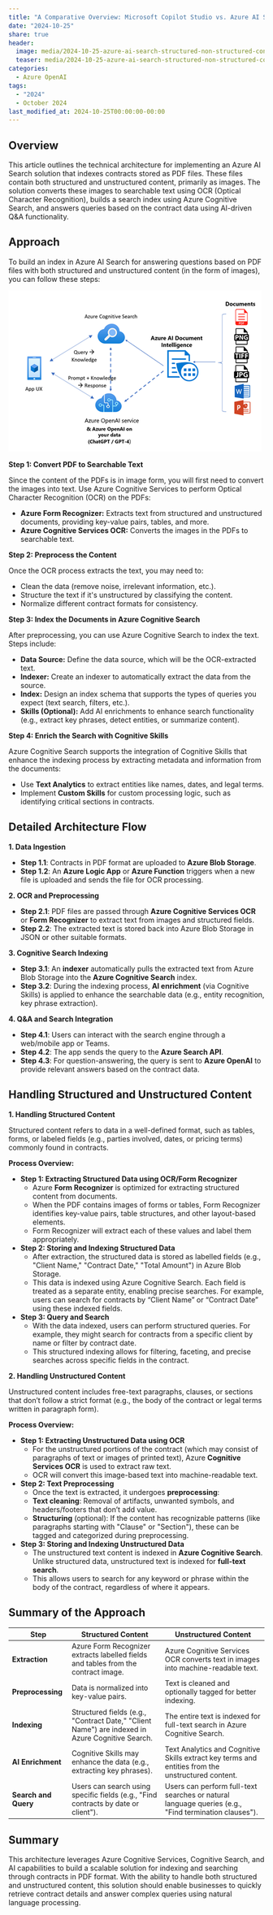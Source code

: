 ```yaml
---
title: "A Comparative Overview: Microsoft Copilot Studio vs. Azure AI Studio"
date: "2024-10-25"
share: true
header:
  image: media/2024-10-25-azure-ai-search-structured-non-structured-content/01.png
  teaser: media/2024-10-25-azure-ai-search-structured-non-structured-content/01.png
categories:
  - Azure OpenAI
tags:
  - "2024"
  - October 2024
last_modified_at: 2024-10-25T00:00:00-00:00
---
```

## Overview

This article outlines the technical architecture for implementing an Azure AI Search solution that indexes contracts stored as PDF files. These files contain both structured and unstructured content, primarily as images. The solution converts these images to searchable text using OCR (Optical Character Recognition), builds a search index using Azure Cognitive Search, and answers queries based on the contract data using AI-driven Q&A functionality.

## Approach

To build an index in Azure AI Search for answering questions based on PDF files with both structured and unstructured content (in the form of images), you can follow these steps:

![](/media/2024-10-25-azure-ai-search-structured-non-structured-content/01.png)

**Step 1: Convert PDF to Searchable Text**

Since the content of the PDFs is in image form, you will first need to convert the images into text. Use Azure Cognitive Services to perform Optical Character Recognition (OCR) on the PDFs:

- **Azure Form Recognizer:** Extracts text from structured and unstructured documents, providing key-value pairs, tables, and more.
- **Azure Cognitive Services OCR:** Converts the images in the PDFs to searchable text.

**Step 2: Preprocess the Content**

Once the OCR process extracts the text, you may need to:

- Clean the data (remove noise, irrelevant information, etc.).
- Structure the text if it's unstructured by classifying the content.
- Normalize different contract formats for consistency.

**Step 3: Index the Documents in Azure Cognitive Search**

After preprocessing, you can use Azure Cognitive Search to index the text. Steps include:

- **Data Source:** Define the data source, which will be the OCR-extracted text.
- **Indexer:** Create an indexer to automatically extract the data from the source.
- **Index:** Design an index schema that supports the types of queries you expect (text search, filters, etc.).
- **Skills (Optional):** Add AI enrichments to enhance search functionality (e.g., extract key phrases, detect entities, or summarize content).

**Step 4: Enrich the Search with Cognitive Skills**

Azure Cognitive Search supports the integration of Cognitive Skills that enhance the indexing process by extracting metadata and information from the documents:

- Use **Text Analytics** to extract entities like names, dates, and legal terms.
- Implement **Custom Skills** for custom processing logic, such as identifying critical sections in contracts.

## Detailed Architecture Flow

**1. Data Ingestion**

- **Step 1.1**: Contracts in PDF format are uploaded to **Azure Blob Storage**.
- **Step 1.2**: An **Azure Logic App** or **Azure Function** triggers when a new file is uploaded and sends the file for OCR processing.

**2. OCR and Preprocessing**

- **Step 2.1**: PDF files are passed through **Azure Cognitive Services OCR** or **Form Recognizer** to extract text from images and structured fields.
- **Step 2.2**: The extracted text is stored back into Azure Blob Storage in JSON or other suitable formats.

**3. Cognitive Search Indexing**

- **Step 3.1**: An **indexer** automatically pulls the extracted text from Azure Blob Storage into the **Azure Cognitive Search** index.
- **Step 3.2**: During the indexing process, **AI enrichment** (via Cognitive Skills) is applied to enhance the searchable data (e.g., entity recognition, key phrase extraction).

**4. Q&A and Search Integration**

- **Step 4.1**: Users can interact with the search engine through a web/mobile app or Teams.
- **Step 4.2**: The app sends the query to the **Azure Search API**.
- **Step 4.3**: For question-answering, the query is sent to **Azure OpenAI** to provide relevant answers based on the contract data.

## Handling Structured and Unstructured Content

**1. Handling Structured Content**

Structured content refers to data in a well-defined format, such as tables, forms, or labeled fields (e.g., parties involved, dates, or pricing terms) commonly found in contracts.

**Process Overview:**

- **Step 1: Extracting Structured Data using OCR/Form Recognizer**
  - Azure **Form Recognizer** is optimized for extracting structured content from documents.
  - When the PDF contains images of forms or tables, Form Recognizer identifies key-value pairs, table structures, and other layout-based elements.
  - Form Recognizer will extract each of these values and label them appropriately.
- **Step 2: Storing and Indexing Structured Data**
  - After extraction, the structured data is stored as labelled fields (e.g., "Client Name," "Contract Date," "Total Amount") in Azure Blob Storage.
  - This data is indexed using Azure Cognitive Search. Each field is treated as a separate entity, enabling precise searches. For example, users can search for contracts by “Client Name” or “Contract Date” using these indexed fields.
- **Step 3: Query and Search**
  - With the data indexed, users can perform structured queries. For example, they might search for contracts from a specific client by name or filter by contract date.
  - This structured indexing allows for filtering, faceting, and precise searches across specific fields in the contract.

**2. Handling Unstructured Content**

Unstructured content includes free-text paragraphs, clauses, or sections that don’t follow a strict format (e.g., the body of the contract or legal terms written in paragraph form).

**Process Overview:**

- **Step 1: Extracting Unstructured Data using OCR**
  - For the unstructured portions of the contract (which may consist of paragraphs of text or images of printed text), Azure **Cognitive Services OCR** is used to extract raw text.
  - OCR will convert this image-based text into machine-readable text.
- **Step 2: Text Preprocessing**
  - Once the text is extracted, it undergoes **preprocessing**:
  - **Text cleaning**: Removal of artifacts, unwanted symbols, and headers/footers that don’t add value.
  - **Structuring** (optional): If the content has recognizable patterns (like paragraphs starting with "Clause" or "Section"), these can be tagged and categorized during preprocessing.
- **Step 3: Storing and Indexing Unstructured Data**
  - The unstructured text content is indexed in **Azure Cognitive Search**. Unlike structured data, unstructured text is indexed for **full-text search**.
  - This allows users to search for any keyword or phrase within the body of the contract, regardless of where it appears.

## Summary of the Approach

| **Step** | **Structured Content** | **Unstructured Content** |
| --- | --- | --- |
| **Extraction** | Azure Form Recognizer extracts labelled fields and tables from the contract image. | Azure Cognitive Services OCR converts text in images into machine-readable text. |
| **Preprocessing** | Data is normalized into key-value pairs. | Text is cleaned and optionally tagged for better indexing. |
| **Indexing** | Structured fields (e.g., "Contract Date," "Client Name") are indexed in Azure Cognitive Search. | The entire text is indexed for full-text search in Azure Cognitive Search. |
| **AI Enrichment** | Cognitive Skills may enhance the data (e.g., extracting key phrases). | Text Analytics and Cognitive Skills extract key terms and entities from the unstructured content. |
| **Search and Query** | Users can search using specific fields (e.g., "Find contracts by date or client"). | Users can perform full-text searches or natural language queries (e.g., "Find termination clauses"). |

## Summary

This architecture leverages Azure Cognitive Services, Cognitive Search, and AI capabilities to build a scalable solution for indexing and searching through contracts in PDF format. With the ability to handle both structured and unstructured content, this solution should enable businesses to quickly retrieve contract details and answer complex queries using natural language processing.